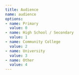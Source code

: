 ```yaml
---
title: Audience
name: audience
options:
- name: Primary
  value: 0
- name: High School / Secondary
  value: 1
- name: Community College
  value: 2
- name: University
  value: 3
- name: Other
  value: 4
---
```


